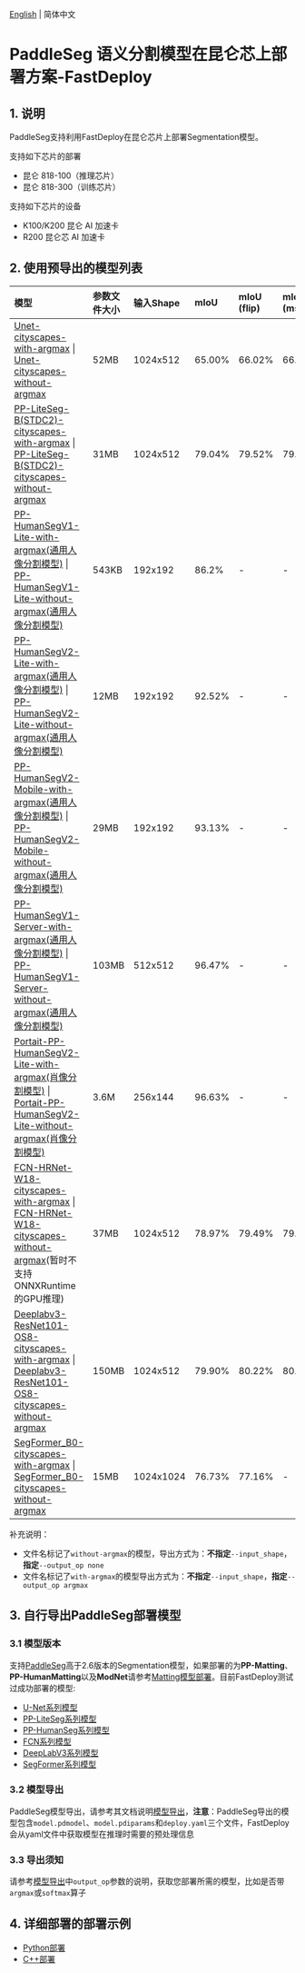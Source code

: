 [English](README.md) | 简体中文

# PaddleSeg 语义分割模型在昆仑芯上部署方案-FastDeploy

## 1. 说明  
PaddleSeg支持利用FastDeploy在昆仑芯片上部署Segmentation模型。

支持如下芯片的部署
- 昆仑 818-100（推理芯片）
- 昆仑 818-300（训练芯片）

支持如下芯片的设备
- K100/K200 昆仑 AI 加速卡
- R200 昆仑芯 AI 加速卡

## 2. 使用预导出的模型列表

| 模型                                                               | 参数文件大小    |输入Shape |  mIoU | mIoU (flip) | mIoU (ms+flip) |
|:---------------------------------------------------------------- |:----- |:----- | :----- | :----- | :----- |
| [Unet-cityscapes-with-argmax](https://bj.bcebos.com/paddlehub/fastdeploy/Unet_cityscapes_with_argmax_infer.tgz) \| [Unet-cityscapes-without-argmax](https://bj.bcebos.com/paddlehub/fastdeploy/Unet_cityscapes_without_argmax_infer.tgz)  | 52MB | 1024x512 | 65.00% | 66.02% | 66.89% |
| [PP-LiteSeg-B(STDC2)-cityscapes-with-argmax](https://bj.bcebos.com/paddlehub/fastdeploy/PP_LiteSeg_B_STDC2_cityscapes_with_argmax_infer.tgz) \| [PP-LiteSeg-B(STDC2)-cityscapes-without-argmax](https://bj.bcebos.com/paddlehub/fastdeploy/PP_LiteSeg_B_STDC2_cityscapes_without_argmax_infer.tgz) | 31MB  | 1024x512 | 79.04% |	79.52% | 79.85% |
|[PP-HumanSegV1-Lite-with-argmax(通用人像分割模型)](https://bj.bcebos.com/paddlehub/fastdeploy/Portrait_PP_HumanSegV1_Lite_with_argmax_infer.tgz) \| [PP-HumanSegV1-Lite-without-argmax(通用人像分割模型)](https://bj.bcebos.com/paddlehub/fastdeploy/PP_HumanSegV1_Lite_infer.tgz) |  543KB | 192x192 | 86.2% | - | - |
|[PP-HumanSegV2-Lite-with-argmax(通用人像分割模型)](https://bj.bcebos.com/paddlehub/fastdeploy/PP_HumanSegV2_Lite_192x192_with_argmax_infer.tgz) \| [PP-HumanSegV2-Lite-without-argmax(通用人像分割模型)](https://bj.bcebos.com/paddlehub/fastdeploy/PP_HumanSegV2_Lite_192x192_infer.tgz) |  12MB | 192x192 | 92.52% | - | - |
| [PP-HumanSegV2-Mobile-with-argmax(通用人像分割模型)](https://bj.bcebos.com/paddlehub/fastdeploy/PP_HumanSegV2_Mobile_192x192_with_argmax_infer.tgz) \| [PP-HumanSegV2-Mobile-without-argmax(通用人像分割模型)](https://bj.bcebos.com/paddlehub/fastdeploy/PP_HumanSegV2_Mobile_192x192_infer.tgz) |  29MB | 192x192 | 93.13% | - | - |
|[PP-HumanSegV1-Server-with-argmax(通用人像分割模型)](https://bj.bcebos.com/paddlehub/fastdeploy/PP_HumanSegV1_Server_with_argmax_infer.tgz) \| [PP-HumanSegV1-Server-without-argmax(通用人像分割模型)](https://bj.bcebos.com/paddlehub/fastdeploy/PP_HumanSegV1_Server_infer.tgz) |  103MB | 512x512 | 96.47% | - | - |
| [Portait-PP-HumanSegV2-Lite-with-argmax(肖像分割模型)](https://bj.bcebos.com/paddlehub/fastdeploy/Portrait_PP_HumanSegV2_Lite_256x144_with_argmax_infer.tgz) \| [Portait-PP-HumanSegV2-Lite-without-argmax(肖像分割模型)](https://bj.bcebos.com/paddlehub/fastdeploy/Portrait_PP_HumanSegV2_Lite_256x144_infer.tgz) |  3.6M | 256x144 | 96.63% | - | - |
| [FCN-HRNet-W18-cityscapes-with-argmax](https://bj.bcebos.com/paddlehub/fastdeploy/FCN_HRNet_W18_cityscapes_with_argmax_infer.tgz) \| [FCN-HRNet-W18-cityscapes-without-argmax](https://bj.bcebos.com/paddlehub/fastdeploy/FCN_HRNet_W18_cityscapes_without_argmax_infer.tgz)(暂时不支持ONNXRuntime的GPU推理) |  37MB | 1024x512 | 78.97% | 79.49% | 79.74% |
| [Deeplabv3-ResNet101-OS8-cityscapes-with-argmax](https://bj.bcebos.com/paddlehub/fastdeploy/Deeplabv3_ResNet101_OS8_cityscapes_with_argmax_infer.tgz) \| [Deeplabv3-ResNet101-OS8-cityscapes-without-argmax](https://bj.bcebos.com/paddlehub/fastdeploy/Deeplabv3_ResNet101_OS8_cityscapes_without_argmax_infer.tgz) |  150MB | 1024x512 | 79.90% | 80.22% | 80.47% |
| [SegFormer_B0-cityscapes-with-argmax](https://bj.bcebos.com/paddlehub/fastdeploy/SegFormer_B0-cityscapes-with-argmax.tgz) \| [SegFormer_B0-cityscapes-without-argmax](https://bj.bcebos.com/paddlehub/fastdeploy/SegFormer_B0-cityscapes-without-argmax.tgz) |  15MB | 1024x1024 | 76.73% | 77.16% | - |

补充说明：  
- 文件名标记了`without-argmax`的模型，导出方式为：**不指定**`--input_shape`，**指定**`--output_op none`
- 文件名标记了`with-argmax`的模型导出方式为：**不指定**`--input_shape`，**指定**`--output_op argmax`

## 3. 自行导出PaddleSeg部署模型  
### 3.1 模型版本
支持[PaddleSeg](https://github.com/PaddlePaddle/PaddleSeg)高于2.6版本的Segmentation模型，如果部署的为**PP-Matting**、**PP-HumanMatting**以及**ModNet**请参考[Matting模型部署](../../matting/)。目前FastDeploy测试过成功部署的模型:   
- [U-Net系列模型](https://github.com/PaddlePaddle/PaddleSeg/blob/develop/configs/unet/README.md)
- [PP-LiteSeg系列模型](https://github.com/PaddlePaddle/PaddleSeg/blob/develop/configs/pp_liteseg/README.md)
- [PP-HumanSeg系列模型](https://github.com/PaddlePaddle/PaddleSeg/blob/develop/contrib/PP-HumanSeg/README.md)
- [FCN系列模型](https://github.com/PaddlePaddle/PaddleSeg/blob/develop/configs/fcn/README.md)
- [DeepLabV3系列模型](https://github.com/PaddlePaddle/PaddleSeg/blob/develop/configs/deeplabv3/README.md)
- [SegFormer系列模型](https://github.com/PaddlePaddle/PaddleSeg/blob/develop/configs/segformer/README.md)  

### 3.2 模型导出
PaddleSeg模型导出，请参考其文档说明[模型导出](https://github.com/PaddlePaddle/PaddleSeg/blob/develop/docs/model_export_cn.md)，**注意**：PaddleSeg导出的模型包含`model.pdmodel`、`model.pdiparams`和`deploy.yaml`三个文件，FastDeploy会从yaml文件中获取模型在推理时需要的预处理信息

### 3.3 导出须知  
请参考[模型导出](https://github.com/PaddlePaddle/PaddleSeg/blob/develop/docs/model_export_cn.md)中`output_op`参数的说明，获取您部署所需的模型，比如是否带`argmax`或`softmax`算子

## 4. 详细部署的部署示例  
- [Python部署](python)
- [C++部署](cpp)
